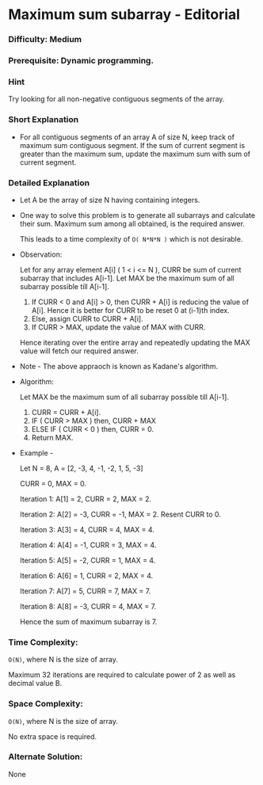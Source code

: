 # Maximum sum subarray - Editorial

### Difficulty:  Medium

### Prerequisite:  Dynamic programming.

### Hint

Try looking for all non-negative contiguous segments of the array.

### Short Explanation

* For all contiguous segments of an array A of size N, keep track of maximum sum contiguous segment. If the sum of current segment is greater than the maximum sum, update the maximum sum with sum of current segment.

### Detailed Explanation

* Let A be the array of size N having containing integers.

* One way to solve this problem is to generate all subarrays and calculate their sum. Maximum sum among all obtained, is the required answer. 
 

  This leads to a time complexity of `O( N*N*N )` which is not desirable.


* Observation:

  Let for any array element A[i] ( 1 < i <= N ), CURR be sum of current subarray that includes A[i-1]. Let MAX be the maximum sum of all subarray possible till A[i-1].

  1. If CURR < 0 and A[i] > 0, then CURR + A[i] is reducing the value of A[i]. Hence it is better for CURR to be reset 0 at (i-1)th index.
  2. Else, assign CURR to CURR + A[i].
  3. If CURR > MAX, update the value of MAX with CURR.
  
  Hence iterating over the entire array and repeatedly updating the MAX value will fetch our required answer.

* Note - The above appraoch is known as Kadane's algorithm.

* Algorithm:

  Let MAX be the maximum sum of all subarray possible till A[i-1].

  1. CURR = CURR + A[i].
  2. IF ( CURR > MAX ) then, CURR + MAX
  3. ELSE IF ( CURR < 0 ) then, CURR = 0.
  4. Return MAX.


* Example -
 
  Let N = 8, A = [2, -3, 4, -1, -2, 1, 5, -3]
  
  CURR = 0, MAX = 0.
  
  Iteration 1: A[1] = 2, CURR = 2, MAX = 2.

  Iteration 2: A[2] = -3, CURR = -1, MAX = 2. Resent CURR to 0.

  Iteration 3: A[3] = 4, CURR = 4, MAX = 4.

  Iteration 4: A[4] = -1, CURR = 3, MAX = 4.

  Iteration 5: A[5] = -2, CURR = 1, MAX = 4.

  Iteration 6: A[6] = 1, CURR = 2, MAX = 4.

  Iteration 7: A[7] = 5, CURR = 7, MAX = 7.

  Iteration 8: A[8] = -3, CURR = 4, MAX = 7.

  Hence the sum of maximum subarray is 7.

### Time Complexity:

`O(N)`, where N is the size of array.

Maximum 32 iterations are required to calculate power of 2 as well as decimal value B.

### Space Complexity:

`O(N)`, where N is the size of array.

No extra space is required.

### Alternate Solution:

None

